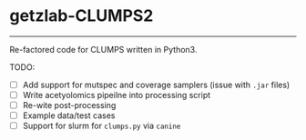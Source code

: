 # getzlab-CLUMPS2

---

Re-factored code for CLUMPS written in Python3.

TODO:

- [ ] Add support for mutspec and coverage samplers (issue with `.jar` files)
- [ ] Write acetyolomics pipeilne into processing script
- [ ] Re-wite post-processing
- [ ] Example data/test cases
- [ ] Support for slurm for `clumps.py` via `canine`
